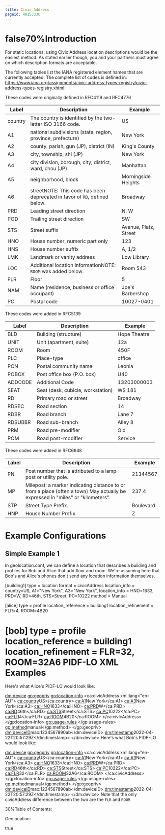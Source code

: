 ```yaml
---
title: Civic Address
pageid: 49153336
---
```


false70%Introduction
============

For static locations, using Civic Address location descriptions would be the easiest method. As stated earlier though, you and your partners must agree on which description formats are acceptable.

The following tables list the IANA registered element names that are currently accepted. The complete list of codes is defined in:  
 <https://www.iana.org/assignments/civic-address-types-registry/civic-address-types-registry.xhtml>

These codes were originally defined in RFC4119 and RFC4776



| Label | Description | Example |
| --- | --- | --- |
| country | The country is identified by the two-letter ISO 3166 code. | US |
| A1 | national subdivisions (state, region, province, prefecture) | New York |
| A2 | county, parish, gun (JP), district (IN) | King's County |
| A3 | city, township, shi (JP) | New York |
| A4 | city division, borough, city, district, ward, chou (JP) | Manhattan |
| A5 | neighborhood, block | Morningside Heights |
| A6 | streetNOTE: This code has been deprecated in favor of `RD`, defined below. | Broadway |
| PRD | Leading street direction | N, W |
| POD | Trailing street direction | SW |
| STS | Street suffix | Avenue, Platz, Street |
| HNO | House number, numeric part only | 123 |
| HNS | House number suffix | A, 1/2 |
| LMK | Landmark or vanity address | Low Library |
| LOC | Additional location informationNOTE: `ROOM` was added below. | Room 543 |
| FLR | Floor | 5 |
| NAM | Name (residence, business or office occupant) | Joe's Barbershop |
| PC | Postal code | 10027-0401 |

These codes were added in RFC5139



| Label | Description | Example |
| --- | --- | --- |
| BLD | Building (structure) | Hope Theatre |
| UNIT | Unit (apartment, suite) | 12a |
| ROOM | Room | 450F |
| PLC | Place-type | office |
| PCN | Postal community name | Leonia |
| POBOX | Post office box (P.O. box) | U40 |
| ADDCODE | Additional Code | 13203000003 |
| SEAT | Seat (desk, cubicle, workstation) | WS 181 |
| RD | Primary road or street | Broadway |
| RDSEC | Road section | 14 |
| RDBR | Road branch | Lane 7 |
| RDSUBBR | Road sub-branch | Alley 8 |
| PRM | Road pre-modifier | Old |
| POM | Road post-modifier | Service |

These codes were added in RFC6848



| Label | Description | Example |
| --- | --- | --- |
| PN | Post number that is attributed to a lamp post or utility pole. | 21344567 |
| MP | Milepost: a marker indicating distance to or from a place (often a town) May actually be expressed in "miles" or "kilometers". | 237.4 |
| STP | Street Type Prefix. | Boulevard |
| HNP | House Number Prefix. | Z |

Example Configurations
======================

Simple Example 1
----------------

In geolocation.conf, we can define a location that describes a building and profiles for Bob and Alice that add floor and room. We're assuming here that Bob's and Alice's phones don't send any location information themselves.

[building1]
type = location
format = civicAddress
location\_info = country=US, A1="New York", A3="New York",
location\_info = HNO=1633, PRD=W, RD=46th, STS=Street, PC=10222
method = Manual

[alice]
type = profile
location\_reference = building1
location\_refinement = FLR=4, ROOM=4B20

[bob]
type = profile
location\_reference = building1
location\_refinement = FLR=32, ROOM=32A6
PIDF-LO XML Examples
====================

Here's what Alice's PIDF-LO would look like:

<?xml version="1.0" encoding="UTF-8"?>
<presence entity="pres:alice@example.com"
 xmlns="urn:ietf:params:xml:ns:pidf"
 xmlns:ca="urn:ietf:params:xml:ns:pidf:geopriv10:civicAddr"
 xmlns:dm="urn:ietf:params:xml:ns:pidf:data-model"
 xmlns:gbp="urn:ietf:params:xml:ns:pidf:geopriv10:basicPolicy"
 xmlns:gml="http://www.opengis.net/gml"
 xmlns:gp="urn:ietf:params:xml:ns:pidf:geopriv10"
 xmlns:gs="http://www.opengis.net/pidflo/1.0">
 <dm:device>
 <gp:geopriv>
 <gp:location-info>
 <ca:civicAddress xml:lang="en-AU">
 <ca:country>US</ca:country>
 <ca:A1>New York</ca:A1>
 <ca:A3>New York</ca:A3>
 <ca:HNO>1633</ca:HNO>
 <ca:PRD>W</ca:PRD>
 <ca:RD>46th</ca:RD>
 <ca:STS>Street</ca:STS>
 <ca:PC>10222</ca:PC>
 <ca:FLR>4</ca:FLR>
 <ca:ROOM>4B20</ca:ROOM>
 </ca:civicAddress>
 </gp:location-info>
 <gp:usage-rules>
 </gp:usage-rules>
 <gp:method>manual</gp:method>
 </gp:geopriv>
 <dm:deviceID>mac:1234567890ab</dm:deviceID>
 <dm:timestamp>2022-04-22T20:57:29Z</dm:timestamp>
 </dm:device>
</presence>
Here's what Bob's PIDF-LO would look like:

<?xml version="1.0" encoding="UTF-8"?>
<presence entity="pres:bob@example.com"
 xmlns="urn:ietf:params:xml:ns:pidf"
 xmlns:ca="urn:ietf:params:xml:ns:pidf:geopriv10:civicAddr"
 xmlns:dm="urn:ietf:params:xml:ns:pidf:data-model"
 xmlns:gbp="urn:ietf:params:xml:ns:pidf:geopriv10:basicPolicy"
 xmlns:gml="http://www.opengis.net/gml"
 xmlns:gp="urn:ietf:params:xml:ns:pidf:geopriv10"
 xmlns:gs="http://www.opengis.net/pidflo/1.0">
 <dm:device>
 <gp:geopriv>
 <gp:location-info>
 <ca:civicAddress xml:lang="en-AU">
 <ca:country>US</ca:country>
 <ca:A1>New York</ca:A1>
 <ca:A3>New York</ca:A3>
 <ca:HNO>1633</ca:HNO>
 <ca:PRD>W</ca:PRD>
 <ca:RD>46th</ca:RD>
 <ca:STS>Street</ca:STS>
 <ca:PC>10222</ca:PC>
 <ca:FLR>32</ca:FLR>
 <ca:ROOM>32A6</ca:ROOM>
 </ca:civicAddress>
 </gp:location-info>
 <gp:usage-rules>
 </gp:usage-rules>
 <gp:method>manual</gp:method>
 </gp:geopriv>
 <dm:deviceID>mac:1234567890ab</dm:deviceID>
 <dm:timestamp>2022-04-22T20:57:29Z</dm:timestamp>
 </dm:device>
</presence>
Note that the only civicAddress difference between the two are the `FLR` and `ROOM`.

30%Table of Contents:

Geolocation:

true